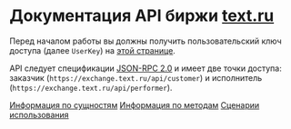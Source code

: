# Документация API биржи [text.ru](https://text.ru)

Перед началом работы вы должны получить пользовательский ключ доступа (далее `UserKey`) на [этой странице](http://text.ru/api-check).

API следует спецификации [JSON-RPC 2.0](http://www.jsonrpc.org/specification) и имеет две точки доступа: заказчик (`https://exchange.text.ru/api/customer`) и исполнитель (`https://exchange.text.ru/api/performer`).

[Информация по сущностям](Entities.md)
[Информация по методам](Base.md)
[Сценарии использования](Usecases.md)